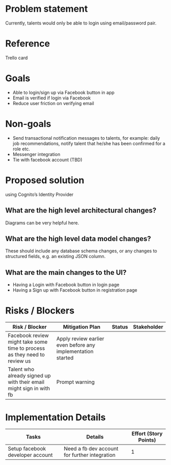 # Problem statement

Currently, talents would only be able to login using email/password pair.

# Reference

Trello card

# Goals

- Able to login/sign up via Facebook button in app
- Email is verified if login via Facebook
- Reduce user friction on verifying email

# Non-goals

- Send transactional notification messages to talents, for example: daily job recommendations, notify talent that he/she has been confirmed for a role etc.
- Messenger integration
- Tie with facebook account (TBD)

# Proposed solution

using Cognito’s Identity Provider

## What are the high level architectural changes?

Diagrams can be very helpful here.

## What are the high level data model changes?

These should include any database schema changes, or any changes to structured fields, e.g. an existing JSON column.

## What are the main changes to the UI?

- Having a Login with Facebook button in login page
- Having a Sign up with Facebook button in registration page

# Risks / Blockers

| Risk / Blocker | Mitigation Plan | Status | Stakeholder |
|--|--|--|--|
| Facebook review might take some time to process as they need to review us | Apply review earlier even before any implementation started | | |
| Talent who already signed up with their email might sign in with fb | Prompt warning | | |

# Implementation Details

| Tasks | Details | Effort (Story Points) |
|--|--|--|
| Setup facebook developer account | Need a fb dev account for further integration | 1 |
